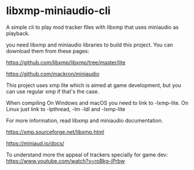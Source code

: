 # libxmp-miniaudio-cli
A simple cli to play mod tracker files with libxmp that uses miniaudio as playback. 

you need libxmp and miniaudio libraries to build this project. You can download them from these pages:

https://github.com/libxmp/libxmp/tree/master/lite

https://github.com/mackron/miniaudio


This project uses xmp lite which is aimed at game development, but you can use regular xmp if that's the case.



When compiling On Windows and macOS you need to link to -lxmp-lite. On Linux just link to -lpthread, -lm -ldl and -lxmp-lite


For more information, read libxmp and miniaudio documentation. 

https://xmp.sourceforge.net/libxmp.html


https://miniaud.io/docs/

To understand more the appeal of trackers specially for game dev: https://www.youtube.com/watch?v=roBkg-iPrbw


